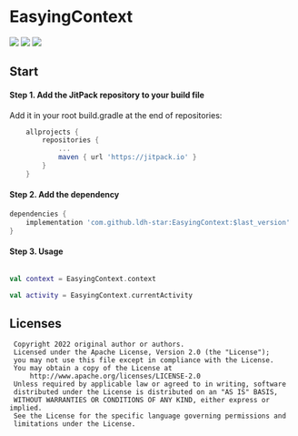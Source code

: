 
# EasyingContext

[![](https://jitpack.io/v/ldh-star/EasyingContext.svg)](https://jitpack.io/#ldh-star/EasyingContext) ![](https://img.shields.io/badge/author-ldh-orange.svg) ![](https://img.shields.io/hexpm/l/plug.svg)


## Start

#### Step 1. Add the JitPack repository to your build file

Add it in your root build.gradle at the end of repositories:

```gradle
	allprojects {
		repositories {
			...
			maven { url 'https://jitpack.io' }
		}
	}
```

#### Step 2. Add the dependency

```gradle
dependencies {
	implementation 'com.github.ldh-star:EasyingContext:$last_version'
}
```

#### Step 3. Usage

```kotlin

val context = EasyingContext.context

val activity = EasyingContext.currentActivity

```

## Licenses

```
 Copyright 2022 original author or authors.
 Licensed under the Apache License, Version 2.0 (the "License");
 you may not use this file except in compliance with the License.
 You may obtain a copy of the License at
     http://www.apache.org/licenses/LICENSE-2.0
 Unless required by applicable law or agreed to in writing, software
 distributed under the License is distributed on an "AS IS" BASIS,
 WITHOUT WARRANTIES OR CONDITIONS OF ANY KIND, either express or implied.
 See the License for the specific language governing permissions and
 limitations under the License.
```